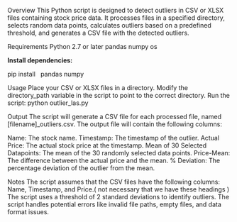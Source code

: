 Overview
This Python script is designed to detect outliers in CSV or XLSX files containing stock price data. It processes files in a specified directory, selects random data points, calculates outliers based on a predefined threshold, and generates a CSV file with the detected outliers.

Requirements
Python 2.7 or later
pandas
numpy
os

**Install dependencies:**

pip install   
 pandas numpy

Usage
Place your CSV or XLSX files in a directory.
Modify the directory_path variable in the script to point to the correct directory.
Run the script: python outlier_las.py

Output
The script will generate a CSV file for each processed file, named [filename]_outliers.csv. The output file will contain the following columns:

Name: The stock name.
Timestamp: The timestamp of the outlier.
Actual Price: The actual stock price at the timestamp.
Mean of 30 Selected Datapoints: The mean of the 30 randomly selected data points.
Price-Mean: The difference between the actual price and the mean.
% Deviation: The percentage deviation of the outlier from the mean.

Notes
The script assumes that the CSV files have the following columns: Name, Timestamp, and Price.( not necessary that we have these headings ) 
The script uses a threshold of 2 standard deviations to identify outliers.
The script handles potential errors like invalid file paths, empty files, and data format issues.

